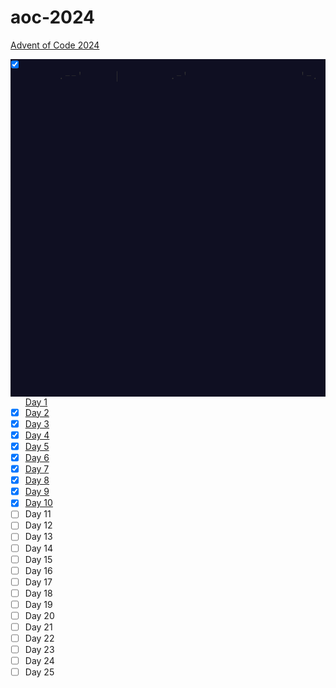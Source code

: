 # aoc-2024

[Advent of Code 2024](https://adventofcode.com/2024)

<img src="./2024.gif" width="650" align="right">

- [x] [Day 1](./day-01/)
- [x] [Day 2](./day-02/)
- [x] [Day 3](./day-03/)
- [x] [Day 4](./day-04/)
- [x] [Day 5](./day-05/)
- [x] [Day 6](./day-06/)
- [x] [Day 7](./day-07/)
- [x] [Day 8](./day-08/)
- [x] [Day 9](./day-09/)
- [x] [Day 10](./day-10/)
- [ ] Day 11
- [ ] Day 12
- [ ] Day 13
- [ ] Day 14
- [ ] Day 15
- [ ] Day 16
- [ ] Day 17
- [ ] Day 18
- [ ] Day 19
- [ ] Day 20
- [ ] Day 21
- [ ] Day 22
- [ ] Day 23
- [ ] Day 24
- [ ] Day 25
